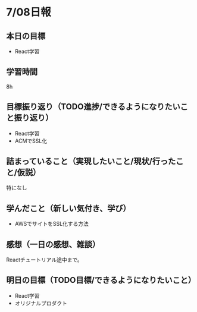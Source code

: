 # 7/08日報
## 本日の目標
- React学習
## 学習時間
8h
## 目標振り返り（TODO進捗/できるようになりたいこと振り返り）
- React学習
- ACMでSSL化
## 詰まっていること（実現したいこと/現状/行ったこと/仮説）
特になし
## 学んだこと（新しい気付き、学び）
- AWSでサイトをSSL化する方法
## 感想（一日の感想、雑談）
Reactチュートリアル途中まで。
## 明日の目標（TODO目標/できるようになりたいこと）
- React学習
- オリジナルプロダクト
